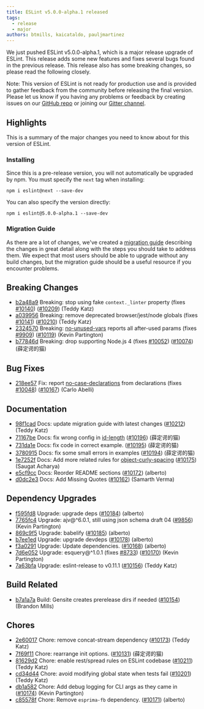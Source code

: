 ```yaml
---
title: ESLint v5.0.0-alpha.1 released
tags:
  - release
  - major
authors: btmills, kaicataldo, pauljmartinez
---
```


We just pushed ESLint v5.0.0-alpha.1, which is a major release upgrade of ESLint. This release adds some new features and fixes several bugs found in the previous release. This release also has some breaking changes, so please read the following closely.


Note: This version of ESLint is not ready for production use and is provided to gather feedback from the community before releasing the final version. Please let us know if you having any problems or feedback by creating issues on our [GitHub repo](https://github.com/eslint/eslint) or joining our [Gitter channel](https://gitter.im/eslint/eslint).

## Highlights

This is a summary of the major changes you need to know about for this version of ESLint.

### Installing

Since this is a pre-release version, you will not automatically be upgraded by npm. You must specify the `next` tag when installing:

```
npm i eslint@next --save-dev
```

You can also specify the version directly:

```
npm i eslint@5.0.0-alpha.1 --save-dev
```

### Migration Guide

As there are a lot of changes, we've created a [migration guide](/docs/5.0.0/user-guide/migrating-to-5.0.0) describing the changes in great detail along with the steps you should take to address them. We expect that most users should be able to upgrade without any build changes, but the migration guide should be a useful resource if you encounter problems.

## Breaking Changes


* [b2a48a9](https://github.com/eslint/eslint/commit/b2a48a9) Breaking: stop using fake `context._linter` property (fixes [#10140](https://github.com/eslint/eslint/issues/10140)) ([#10209](https://github.com/eslint/eslint/issues/10209)) (Teddy Katz)
* [a039956](https://github.com/eslint/eslint/commit/a039956) Breaking: remove deprecated browser/jest/node globals (fixes [#10141](https://github.com/eslint/eslint/issues/10141)) ([#10210](https://github.com/eslint/eslint/issues/10210)) (Teddy Katz)
* [2324570](https://github.com/eslint/eslint/commit/2324570) Breaking: [no-unused-vars](/docs/rules/no-unused-vars) reports all after-used params (fixes [#9909](https://github.com/eslint/eslint/issues/9909)) ([#10119](https://github.com/eslint/eslint/issues/10119)) (Kevin Partington)
* [b77846d](https://github.com/eslint/eslint/commit/b77846d) Breaking: drop supporting Node.js 4 (fixes [#10052](https://github.com/eslint/eslint/issues/10052)) ([#10074](https://github.com/eslint/eslint/issues/10074)) (薛定谔的猫)








## Bug Fixes


* [218ee57](https://github.com/eslint/eslint/commit/218ee57) Fix: report [no-case-declarations](/docs/rules/no-case-declarations) from declarations (fixes [#10048](https://github.com/eslint/eslint/issues/10048)) ([#10167](https://github.com/eslint/eslint/issues/10167)) (Carlo Abelli)




## Documentation


* [98f1cad](https://github.com/eslint/eslint/commit/98f1cad) Docs: update migration guide with latest changes ([#10212](https://github.com/eslint/eslint/issues/10212)) (Teddy Katz)
* [71167be](https://github.com/eslint/eslint/commit/71167be) Docs: fix wrong config in [id-length](/docs/rules/id-length) ([#10196](https://github.com/eslint/eslint/issues/10196)) (薛定谔的猫)
* [731da1e](https://github.com/eslint/eslint/commit/731da1e) Docs: fix code in correct example. ([#10195](https://github.com/eslint/eslint/issues/10195)) (薛定谔的猫)
* [3780915](https://github.com/eslint/eslint/commit/3780915) Docs: fix some small errors in examples ([#10194](https://github.com/eslint/eslint/issues/10194)) (薛定谔的猫)
* [1e7252f](https://github.com/eslint/eslint/commit/1e7252f) Docs: Add more related rules for [object-curly-spacing](/docs/rules/object-curly-spacing) ([#10175](https://github.com/eslint/eslint/issues/10175)) (Saugat Acharya)
* [e5cf9cc](https://github.com/eslint/eslint/commit/e5cf9cc) Docs: Reorder README sections ([#10172](https://github.com/eslint/eslint/issues/10172)) (alberto)
* [d0dc2e3](https://github.com/eslint/eslint/commit/d0dc2e3) Docs: Add Missing Quotes ([#10162](https://github.com/eslint/eslint/issues/10162)) (Samarth Verma)




## Dependency Upgrades


* [f595fd8](https://github.com/eslint/eslint/commit/f595fd8) Upgrade: upgrade deps ([#10184](https://github.com/eslint/eslint/issues/10184)) (alberto)
* [7765fc4](https://github.com/eslint/eslint/commit/7765fc4) Upgrade: ajv@^6.0.1, still using json schema draft 04 ([#9856](https://github.com/eslint/eslint/issues/9856)) (Kevin Partington)
* [869c9f5](https://github.com/eslint/eslint/commit/869c9f5) Upgrade: babelify ([#10185](https://github.com/eslint/eslint/issues/10185)) (alberto)
* [b7ee1ed](https://github.com/eslint/eslint/commit/b7ee1ed) Upgrade: upgrade devdeps ([#10178](https://github.com/eslint/eslint/issues/10178)) (alberto)
* [f3a0291](https://github.com/eslint/eslint/commit/f3a0291) Upgrade: Update dependencies. ([#10168](https://github.com/eslint/eslint/issues/10168)) (alberto)
* [7d6e052](https://github.com/eslint/eslint/commit/7d6e052) Upgrade: esquery@^1.0.1 (fixes [#8733](https://github.com/eslint/eslint/issues/8733)) ([#10170](https://github.com/eslint/eslint/issues/10170)) (Kevin Partington)
* [7a63bfa](https://github.com/eslint/eslint/commit/7a63bfa) Upgrade: eslint-release to v0.11.1 ([#10156](https://github.com/eslint/eslint/issues/10156)) (Teddy Katz)




## Build Related


* [b7a1a7a](https://github.com/eslint/eslint/commit/b7a1a7a) Build: Gensite creates prerelease dirs if needed ([#10154](https://github.com/eslint/eslint/issues/10154)) (Brandon Mills)




## Chores


* [2e60017](https://github.com/eslint/eslint/commit/2e60017) Chore: remove concat-stream dependency ([#10173](https://github.com/eslint/eslint/issues/10173)) (Teddy Katz)
* [7f69f11](https://github.com/eslint/eslint/commit/7f69f11) Chore:  rearrange init options. ([#10131](https://github.com/eslint/eslint/issues/10131)) (薛定谔的猫)
* [81629d2](https://github.com/eslint/eslint/commit/81629d2) Chore: enable rest/spread rules on ESLint codebase ([#10211](https://github.com/eslint/eslint/issues/10211)) (Teddy Katz)
* [cd34d44](https://github.com/eslint/eslint/commit/cd34d44) Chore: avoid modifying global state when tests fail ([#10201](https://github.com/eslint/eslint/issues/10201)) (Teddy Katz)
* [db1a582](https://github.com/eslint/eslint/commit/db1a582) Chore: Add debug logging for CLI args as they came in ([#10174](https://github.com/eslint/eslint/issues/10174)) (Kevin Partington)
* [c85578f](https://github.com/eslint/eslint/commit/c85578f) Chore: Remove `esprima-fb` dependency. ([#10171](https://github.com/eslint/eslint/issues/10171)) (alberto)
